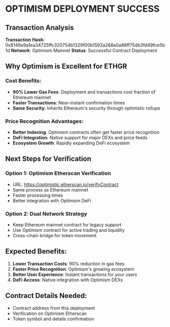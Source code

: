 # OPTIMISM DEPLOYMENT SUCCESS

## Transaction Analysis
**Transaction Hash**: 0x8149a9a1ea34725ffc320754b1329f00b1592a268a0a88ff75db3fd49fce5b1d
**Network**: Optimism Mainnet
**Status**: Successful Contract Deployment

## Why Optimism is Excellent for ETHGR

### Cost Benefits:
- **90% Lower Gas Fees**: Deployment and transactions cost fraction of Ethereum mainnet
- **Faster Transactions**: Near-instant confirmation times
- **Same Security**: Inherits Ethereum's security through optimistic rollups

### Price Recognition Advantages:
- **Better Indexing**: Optimism contracts often get faster price recognition
- **DeFi Integration**: Native support for major DEXs and price feeds
- **Ecosystem Growth**: Rapidly expanding DeFi ecosystem

## Next Steps for Verification

### Option 1: Optimism Etherscan Verification
- URL: https://optimistic.etherscan.io/verifyContract
- Same process as Ethereum mainnet
- Faster processing times
- Better integration with Optimism DeFi

### Option 2: Dual Network Strategy
- Keep Ethereum mainnet contract for legacy support
- Use Optimism contract for active trading and liquidity
- Cross-chain bridge for token movement

## Expected Benefits:
1. **Lower Transaction Costs**: 90% reduction in gas fees
2. **Faster Price Recognition**: Optimism's growing ecosystem
3. **Better User Experience**: Instant transactions for your users
4. **DeFi Access**: Native integration with Optimism DEXs

## Contract Details Needed:
- Contract address from this deployment
- Verification on Optimism Etherscan
- Token symbol and details confirmation